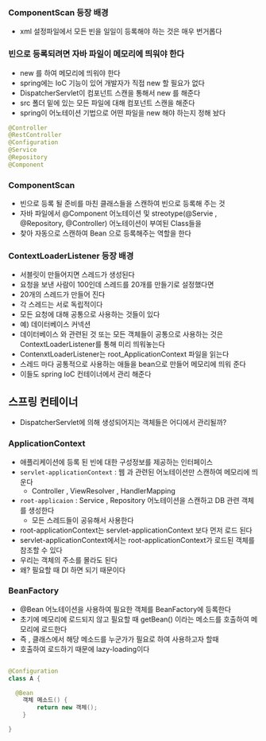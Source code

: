 ### **ComponentScan 등장 배경**

- xml 설정파일에서 모든 빈을 일일이 등록해야 하는 것은 매우 번거롭다

### **빈으로 등록되려면 자바 파일이 메모리에 띄워야 한다**

- new 를 하여 메모리에 띄워야 한다
- spring에는 IoC 기능이 있어 개발자가 직접 new 할 필요가 없다
- DispatcherServlet이 컴포넌트 스캔을 통해서 new 를 해준다
- src 폴더 밑에 있는 모든 파일에 대해 컴포넌트 스캔을 해준다
- spring이 어노테이션 기법으로 어떤 파일을 new 해야 하는지 정해 놨다

```java
@Controller
@RestController
@Configuration
@Service
@Repository
@Component
```

### **ComponentScan**

- 빈으로 등록 될 준비를 마친 클래스들을 스캔하여 빈으로 등록해 주는 것
- 자바 파일에서 @Component 어노테이션 및 streotype(@Servie , @Repository, @Controller) 어노테이션이 부여된 Class들을
- 찾아 자동으로 스캔하여 Bean 으로 등록해주는 역할을 한다

### **ContextLoaderListener 등장 배경**

- 서블릿이 만들어지면 스레드가 생성된다
- 요청을 보낸 사람이 100인데 스레드를 20개를 만들기로 설정했다면
- 20개의 스레드가 만들어 진다
- 각 스레드는 서로 독립적이다
- 모든 요청에 대해 공통으로 사용하는 것들이 있다
- 예) 데이터베이스 커넥션
- 데이터베이스 와 관련된 것 또는 모든 객체들이 공통으로 사용하는 것은 ContextLoaderListener를 통해 미리 띄워놓는다
- ContenxtLoaderListener는 root_ApplicationContext 파일을 읽는다
- 스레드 마다 공통적으로 사용하는 애들을 bean으로 만들어 메모리에 띄워 준다
- 이들도 spring IoC 컨테이너에서 관리 해준다

## **스프링 컨테이너**

- DispatcherServlet에 의해 생성되어지는 객체들은 어디에서 관리될까?

### ApplicationContext

- 애플리케이션에 등록 된 빈에 대한 구성정보를 제공하는 인터페이스
- `servlet-applicationContext` : 웹 과 관련된 어노테이션만 스캔하여 메모리에 띄운다
    - Controller , ViewResolver , HandlerMapping
- `root-applicaion` : Service , Repository 어노테이션을 스캔하고 DB 관련 객체를 생성한다
    - 모든 스레드들이 공유해서 사용한다
- root-applicationContext는 servlet-applicationContext 보다 먼저 로드 된다
- servlet-applicationContext에서는 root-applicationContext가 로드된 객체를 참조할 수 있다
- 우리는 객체의 주소를 몰라도 된다
- 왜? 필요할 때 DI 하면 되기 때문이다

### BeanFactory

- @Bean 어노테이션을 사용하여 필요한 객체를 BeanFactory에 등록한다
- 초기에 메모리에 로드되지 않고 필요할 때 getBean() 이라는 메소드를 호출하여 메모리에 로드한다
- 즉 , 클래스에서 해당 메소드를 누군가가 필요로 하여 사용하고자 할때
- 호출하여 로드하기 때문에 lazy-loading이다

```java

@Configuration
class A {

  @Bean
	객체 메소드() {
		return new 객체();
	}

}
```
